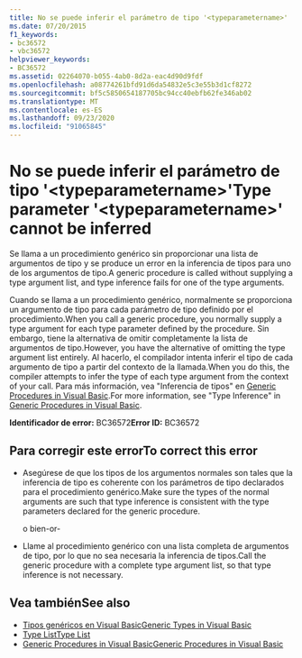 ```yaml
---
title: No se puede inferir el parámetro de tipo '<typeparametername>'
ms.date: 07/20/2015
f1_keywords:
- bc36572
- vbc36572
helpviewer_keywords:
- BC36572
ms.assetid: 02264070-b055-4ab0-8d2a-eac4d90d9fdf
ms.openlocfilehash: a08774261bfd91d6da54832e5c3e55b3d1cf8272
ms.sourcegitcommit: bf5c5850654187705bc94cc40ebfb62fe346ab02
ms.translationtype: MT
ms.contentlocale: es-ES
ms.lasthandoff: 09/23/2020
ms.locfileid: "91065845"
---
```

# <a name="type-parameter-typeparametername-cannot-be-inferred"></a><span data-ttu-id="7c170-102">No se puede inferir el parámetro de tipo '\<typeparametername>'</span><span class="sxs-lookup"><span data-stu-id="7c170-102">Type parameter '\<typeparametername>' cannot be inferred</span></span>

<span data-ttu-id="7c170-103">Se llama a un procedimiento genérico sin proporcionar una lista de argumentos de tipo y se produce un error en la inferencia de tipos para uno de los argumentos de tipo.</span><span class="sxs-lookup"><span data-stu-id="7c170-103">A generic procedure is called without supplying a type argument list, and type inference fails for one of the type arguments.</span></span>  
  
 <span data-ttu-id="7c170-104">Cuando se llama a un procedimiento genérico, normalmente se proporciona un argumento de tipo para cada parámetro de tipo definido por el procedimiento.</span><span class="sxs-lookup"><span data-stu-id="7c170-104">When you call a generic procedure, you normally supply a type argument for each type parameter defined by the procedure.</span></span> <span data-ttu-id="7c170-105">Sin embargo, tiene la alternativa de omitir completamente la lista de argumentos de tipo.</span><span class="sxs-lookup"><span data-stu-id="7c170-105">However, you have the alternative of omitting the type argument list entirely.</span></span> <span data-ttu-id="7c170-106">Al hacerlo, el compilador intenta inferir el tipo de cada argumento de tipo a partir del contexto de la llamada.</span><span class="sxs-lookup"><span data-stu-id="7c170-106">When you do this, the compiler attempts to infer the type of each type argument from the context of your call.</span></span> <span data-ttu-id="7c170-107">Para más información, vea "Inferencia de tipos" en [Generic Procedures in Visual Basic](../programming-guide/language-features/data-types/generic-procedures.md).</span><span class="sxs-lookup"><span data-stu-id="7c170-107">For more information, see "Type Inference" in [Generic Procedures in Visual Basic](../programming-guide/language-features/data-types/generic-procedures.md).</span></span>  
  
 <span data-ttu-id="7c170-108">**Identificador de error:** BC36572</span><span class="sxs-lookup"><span data-stu-id="7c170-108">**Error ID:** BC36572</span></span>  
  
## <a name="to-correct-this-error"></a><span data-ttu-id="7c170-109">Para corregir este error</span><span class="sxs-lookup"><span data-stu-id="7c170-109">To correct this error</span></span>  
  
- <span data-ttu-id="7c170-110">Asegúrese de que los tipos de los argumentos normales son tales que la inferencia de tipo es coherente con los parámetros de tipo declarados para el procedimiento genérico.</span><span class="sxs-lookup"><span data-stu-id="7c170-110">Make sure the types of the normal arguments are such that type inference is consistent with the type parameters declared for the generic procedure.</span></span>  
  
     <span data-ttu-id="7c170-111">o bien</span><span class="sxs-lookup"><span data-stu-id="7c170-111">-or-</span></span>  
  
- <span data-ttu-id="7c170-112">Llame al procedimiento genérico con una lista completa de argumentos de tipo, por lo que no sea necesaria la inferencia de tipos.</span><span class="sxs-lookup"><span data-stu-id="7c170-112">Call the generic procedure with a complete type argument list, so that type inference is not necessary.</span></span>  
  
## <a name="see-also"></a><span data-ttu-id="7c170-113">Vea también</span><span class="sxs-lookup"><span data-stu-id="7c170-113">See also</span></span>

- [<span data-ttu-id="7c170-114">Tipos genéricos en Visual Basic</span><span class="sxs-lookup"><span data-stu-id="7c170-114">Generic Types in Visual Basic</span></span>](../programming-guide/language-features/data-types/generic-types.md)
- [<span data-ttu-id="7c170-115">Type List</span><span class="sxs-lookup"><span data-stu-id="7c170-115">Type List</span></span>](../language-reference/statements/type-list.md)
- [<span data-ttu-id="7c170-116">Generic Procedures in Visual Basic</span><span class="sxs-lookup"><span data-stu-id="7c170-116">Generic Procedures in Visual Basic</span></span>](../programming-guide/language-features/data-types/generic-procedures.md)
